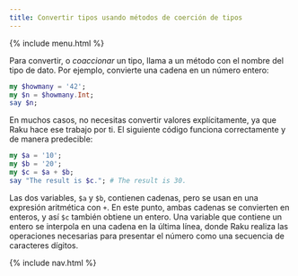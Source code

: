 ```yaml
---
title: Convertir tipos usando métodos de coerción de tipos
---
```


{% include menu.html %}

Para convertir, o _coaccionar_ un tipo, llama a un método con el nombre del tipo de dato. Por ejemplo, convierte una cadena en un número entero:

```raku
my $howmany = '42';
my $n = $howmany.Int;
say $n;
```

En muchos casos, no necesitas convertir valores explícitamente, ya que Raku hace ese trabajo por ti. El siguiente código funciona correctamente y de manera predecible:

```raku
my $a = '10';
my $b = '20';
my $c = $a + $b;
say "The result is $c."; # The result is 30.
```

Las dos variables, `$a` y `$b`, contienen cadenas, pero se usan en una expresión aritmética con `+`. En este punto, ambas cadenas se convierten en enteros, y así `$c` también obtiene un entero. Una variable que contiene un entero se interpola en una cadena en la última línea, donde Raku realiza las operaciones necesarias para presentar el número como una secuencia de caracteres dígitos.

{% include nav.html %}